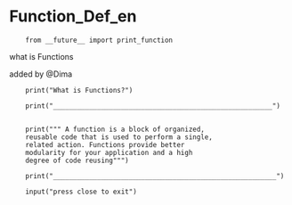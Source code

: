 # Function_Def_en
		from __future__ import print_function
what is Functions


added by @Dima

		print("What is Functions?")

		print("_______________________________________________________")


		print(""" A function is a block of organized,
		reusable code that is used to perform a single,
		related action. Functions provide better
		modularity for your application and a high
		degree of code reusing""")

		print("________________________________________________________")

		input("press close to exit") 

